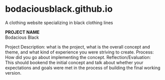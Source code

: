 # bodaciousblack.github.io
A clothing website specializing in black clothing lines

<b>PROJECT NAME</b><br>
Bodacious Black

Project Description: what is the project, what is the overall concept and theme, and what kind of experience you were striving to create.
Process: How did you go about implementing the concept.
Reflection/Evaluation: This should bookend the initial concept and talk about whether your expectations and goals were met in the process of building the final working version.

